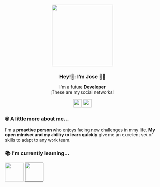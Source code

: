 <p align="center" width="300">
  <img align= "center" width="200" src='https://user-images.githubusercontent.com/121458440/210117782-760366b1-502e-4d56-91e1-c8e8a40bf4ef.jpg'/>
  <h3 align="center"> Hey!🖖: I'm Jose 👨‍💻</h3>
  </p>
  
<p align="center"> I'm a future <strong> Developer</strong> <br / >¡These are my social networks! </p>

</a>     
<p align="center">
  <a href="https://www.linkedin.com/in/jose-vilchez-porras-90a20ba3/" tarjet="blank" style=margin-right: 4px">
    <img align"center" src="https://cdn.jsdelivr.net/npm/simple-icons@3.0.1/icons/linkedin.svg" height="28px" width="28px" />  
  </a> 
  <a href="https://www.instagram.com/jose_vica/" tarjet="blank" style=margin-right: 4px">
    <img align"center" src="https://cdn.jsdelivr.net/npm/simple-icons@3.13.0/icons/instagram.svg" height="28px" widht="28px" />  
 </a>
</p>

### 🤓 A little more about me...

<p> I'm a <strong> proactive person</strong> who enjoys facing new challenges in mmy life. <strong>My open mindset and my ability to learn quickly</strong> give me an excellent set of skills to adapt to any work team.</p>

### 📚 I'm currently learning...

<a href="https://www.typescriptlang.org/">
    <img src="https://user-images.githubusercontent.com/121458440/210119243-cdbe8cbd-e122-4896-a35f-dc97522951e3.jpg" width="60px">
<a/>
<a href="">
    <img src="https://user-images.githubusercontent.com/121458440/210119682-2b11a509-62c0-460a-84c4-9ac7d24595a0.png" width="60px">
